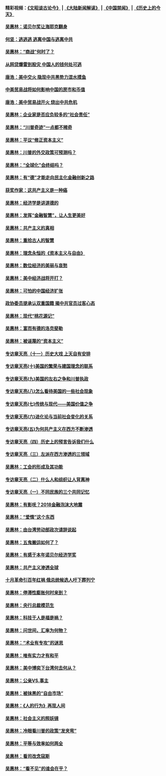 #### 精彩视频：[《文昭谈古论今》](https://github.com/gfw-breaker/wenzhao/blob/master/README.md?t=01151230) | [《大陆新闻解读》](https://github.com/gfw-breaker/ntdtv-comedy/blob/master/README.md?t=01151230) | [《中国禁闻》](https://github.com/gfw-breaker/ntdtv-news/blob/master/README.md?t=01151230) | [《历史上的今天》](https://github.com/gfw-breaker/today-in-history/blob/master/README.md?t=01151230) 

#### [吴惠林：诺贝尔奖让海耶克翻身](../pages/nsc423/n10890049.md?t=01151230) 

#### [何坚：逃逃逃 逃离中国与逃离中共](../pages/nsc423/n10592891.md?t=01151230) 

#### [吴惠林：“商战”何时了？](../pages/nsc423/n10573558.md?t=01151230) 

#### [从网贷爆雷到股灾 中国人的钱何处可逃](../pages/nsc423/n10572800.md?t=01151230) 

#### [唐浩：美中交火 隐现中共黑势力混水摸鱼](../pages/nsc423/n10544040.md?t=01151230) 

#### [中美贸易战将如何影响中国的房市和币值](../pages/nsc423/n10543697.md?t=01151230) 

#### [唐浩：美中贸易战开火 烧出中共危机](../pages/nsc423/n10540126.md?t=01151230) 

#### [吴惠林：企业家是否应负较多的“社会责任”](../pages/nsc423/n10535022.md?t=01151230) 

#### [吴惠林：“川普奇迹”一点都不稀奇](../pages/nsc423/n10512808.md?t=01151230) 

#### [吴惠林：平议“修正资本主义”](../pages/nsc423/n10495724.md?t=01151230) 

#### [吴惠林：川普的外交政策可预测吗？](../pages/nsc423/n10462387.md?t=01151230) 

#### [吴惠林：“全球化”会终结吗？](../pages/nsc423/n10452838.md?t=01151230) 

#### [吴惠林：有“德”才能走向民主化金融创新之路](../pages/nsc423/n10432292.md?t=01151230) 

#### [获奖作家：这共产主义是一种癌](../pages/nsc423/n10431541.md?t=01151230) 

#### [吴惠林：经济学是讲道德的](../pages/nsc423/n10398014.md?t=01151230) 

#### [吴惠林：发挥“金融智慧”，让人生更美好](../pages/nsc423/n10375019.md?t=01151230) 

#### [吴惠林：共产主义的真相](../pages/nsc423/n10351394.md?t=01151230) 

#### [吴惠林：重拾古人的智慧](../pages/nsc423/n10337691.md?t=01151230) 

#### [吴惠林：理念永恒的《资本主义与自由》](../pages/nsc423/n10316274.md?t=01151230) 

#### [吴惠林：数位经济的美丽与哀愁](../pages/nsc423/n10292946.md?t=01151230) 

#### [吴惠林：美中经济战将开打？](../pages/nsc423/n10258825.md?t=01151230) 

#### [吴惠林：可怕的中国经济扩张](../pages/nsc423/n10219147.md?t=01151230) 

#### [政协委员提承认双重国籍 揭中共官员过客心态](../pages/nsc423/n10208809.md?t=01151230) 

#### [吴惠林：现代“桃花源记”](../pages/nsc423/n10185234.md?t=01151230) 

#### [吴惠林：富而有德的洛克斐勒](../pages/nsc423/n10142264.md?t=01151230) 

#### [吴惠林：被诬蔑的“资本主义”](../pages/nsc423/n10124816.md?t=01151230) 

#### [专访章天亮（十一）历史大戏 上天自有安排](../pages/nsc423/n10094905.md?t=01151230) 

#### [专访章天亮(十)美国的繁荣与建国理念的联系](../pages/nsc423/n10094899.md?t=01151230) 

#### [专访章天亮(九)美国的左右之争和川普执政](../pages/nsc423/n10094889.md?t=01151230) 

#### [专访章天亮(八)怎么看待美国的一些社会现象](../pages/nsc423/n10094857.md?t=01151230) 

#### [专访章天亮(七)传统与现代——美国价值之争](../pages/nsc423/n10093140.md?t=01151230) 

#### [专访章天亮(六)进化论与当前社会变化的关系](../pages/nsc423/n10092036.md?t=01151230) 

#### [专访章天亮(五)为何共产主义在西方不断渗透](../pages/nsc423/n10083620.md?t=01151230) 

#### [专访章天亮（四）历史上的预言告诉我们什么](../pages/nsc423/n10083606.md?t=01151230) 

#### [专访章天亮（三）左派在西方渗透的三领域](../pages/nsc423/n10081115.md?t=01151230) 

#### [吴惠林：工会的形成及其功能](../pages/nsc423/n10080633.md?t=01151230) 

#### [专访章天亮（二）什么人和组织让人背离神](../pages/nsc423/n10076637.md?t=01151230) 

#### [专访章天亮（一）不同民族的三个共同记忆](../pages/nsc423/n10074188.md?t=01151230) 

#### [吴惠林：有影呒？2018金融泡沫大地震](../pages/nsc423/n10040534.md?t=01151230) 

#### [吴惠林：“爱情”这个东西](../pages/nsc423/n10019423.md?t=01151230) 

#### [吴惠林：由台湾劳动部政次请辞说起](../pages/nsc423/n9979679.md?t=01151230) 

#### [吴惠林：五鬼搬运如何了？](../pages/nsc423/n9925338.md?t=01151230) 

#### [吴惠林：有感于本年诺贝尔经济学奖](../pages/nsc423/n9871883.md?t=01151230) 

#### [吴惠林：共产主义渗透全球](../pages/nsc423/n9812748.md?t=01151230) 

#### [十月革命引百年红祸 俄总统候选人吁下葬列宁](../pages/nsc423/n9810182.md?t=01151230) 

#### [吴惠林：停滞性膨胀何时来到？](../pages/nsc423/n9764136.md?t=01151230) 

#### [吴惠林：央行总裁模范生](../pages/nsc423/n9728134.md?t=01151230) 

#### [吴惠林：科技于人是福是祸？](../pages/nsc423/n9672982.md?t=01151230) 

#### [吴惠林：问世间，汇率为何物？](../pages/nsc423/n9621788.md?t=01151230) 

#### [吴惠林：“术业有专攻”的迷思](../pages/nsc423/n9580363.md?t=01151230) 

#### [吴惠林：唯有实力才有和平](../pages/nsc423/n9529599.md?t=01151230) 

#### [吴惠林：美中博奕下台湾何去何从？](../pages/nsc423/n9483598.md?t=01151230) 

#### [吴惠林：公亲VS.事主](../pages/nsc423/n9425637.md?t=01151230) 

#### [吴惠林：被抹黑的“自由市场”](../pages/nsc423/n9351545.md?t=01151230) 

#### [吴惠林：《人的行为》再现人间](../pages/nsc423/n9296339.md?t=01151230) 

#### [吴惠林：社会主义的照妖镜](../pages/nsc423/n9243460.md?t=01151230) 

#### [吴惠林：冷眼看川普的政策“发夹弯”](../pages/nsc423/n9120684.md?t=01151230) 

#### [吴惠林：平等与效率如何两全](../pages/nsc423/n9075430.md?t=01151230) 

#### [吴惠林：看司改念寇斯](../pages/nsc423/n9024915.md?t=01151230) 

#### [吴惠林：“看不见”的谁会在乎？](../pages/nsc423/n8977488.md?t=01151230) 

